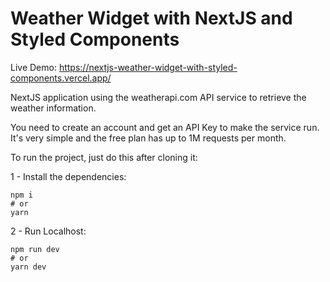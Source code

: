# Weather Widget with NextJS and Styled Components

Live Demo: https://nextjs-weather-widget-with-styled-components.vercel.app/

NextJS application using the weatherapi.com API service to retrieve the weather information. 

You need to create an account and get an API Key to make the service run. It's very simple and the free plan has up to 1M requests per month.

To run the project, just do this after cloning it:

1 - Install the dependencies:

```
npm i
# or
yarn
```

2 - Run Localhost:

```
npm run dev
# or
yarn dev
```

